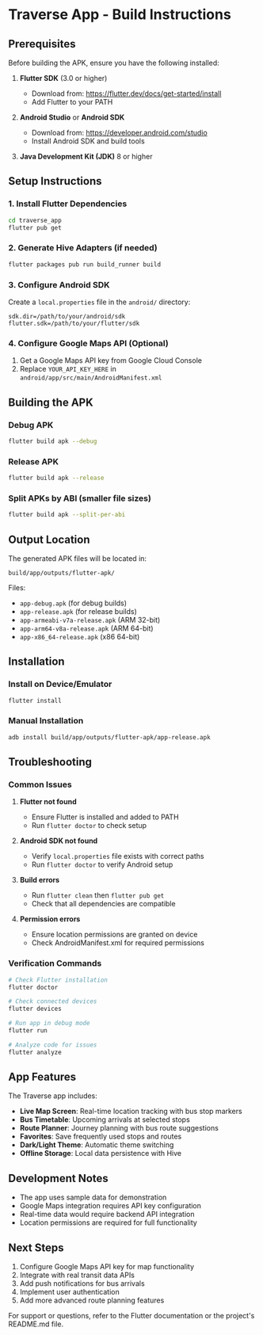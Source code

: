 # Traverse App - Build Instructions

## Prerequisites

Before building the APK, ensure you have the following installed:

1. **Flutter SDK** (3.0 or higher)
   - Download from: https://flutter.dev/docs/get-started/install
   - Add Flutter to your PATH

2. **Android Studio** or **Android SDK**
   - Download from: https://developer.android.com/studio
   - Install Android SDK and build tools

3. **Java Development Kit (JDK)** 8 or higher

## Setup Instructions

### 1. Install Flutter Dependencies
```bash
cd traverse_app
flutter pub get
```

### 2. Generate Hive Adapters (if needed)
```bash
flutter packages pub run build_runner build
```

### 3. Configure Android SDK
Create a `local.properties` file in the `android/` directory:
```
sdk.dir=/path/to/your/android/sdk
flutter.sdk=/path/to/your/flutter/sdk
```

### 4. Configure Google Maps API (Optional)
1. Get a Google Maps API key from Google Cloud Console
2. Replace `YOUR_API_KEY_HERE` in `android/app/src/main/AndroidManifest.xml`

## Building the APK

### Debug APK
```bash
flutter build apk --debug
```

### Release APK
```bash
flutter build apk --release
```

### Split APKs by ABI (smaller file sizes)
```bash
flutter build apk --split-per-abi
```

## Output Location

The generated APK files will be located in:
```
build/app/outputs/flutter-apk/
```

Files:
- `app-debug.apk` (for debug builds)
- `app-release.apk` (for release builds)
- `app-armeabi-v7a-release.apk` (ARM 32-bit)
- `app-arm64-v8a-release.apk` (ARM 64-bit)
- `app-x86_64-release.apk` (x86 64-bit)

## Installation

### Install on Device/Emulator
```bash
flutter install
```

### Manual Installation
```bash
adb install build/app/outputs/flutter-apk/app-release.apk
```

## Troubleshooting

### Common Issues

1. **Flutter not found**
   - Ensure Flutter is installed and added to PATH
   - Run `flutter doctor` to check setup

2. **Android SDK not found**
   - Verify `local.properties` file exists with correct paths
   - Run `flutter doctor` to verify Android setup

3. **Build errors**
   - Run `flutter clean` then `flutter pub get`
   - Check that all dependencies are compatible

4. **Permission errors**
   - Ensure location permissions are granted on device
   - Check AndroidManifest.xml for required permissions

### Verification Commands
```bash
# Check Flutter installation
flutter doctor

# Check connected devices
flutter devices

# Run app in debug mode
flutter run

# Analyze code for issues
flutter analyze
```

## App Features

The Traverse app includes:

- **Live Map Screen**: Real-time location tracking with bus stop markers
- **Bus Timetable**: Upcoming arrivals at selected stops
- **Route Planner**: Journey planning with bus route suggestions
- **Favorites**: Save frequently used stops and routes
- **Dark/Light Theme**: Automatic theme switching
- **Offline Storage**: Local data persistence with Hive

## Development Notes

- The app uses sample data for demonstration
- Google Maps integration requires API key configuration
- Real-time data would require backend API integration
- Location permissions are required for full functionality

## Next Steps

1. Configure Google Maps API key for map functionality
2. Integrate with real transit data APIs
3. Add push notifications for bus arrivals
4. Implement user authentication
5. Add more advanced route planning features

For support or questions, refer to the Flutter documentation or the project's README.md file.

